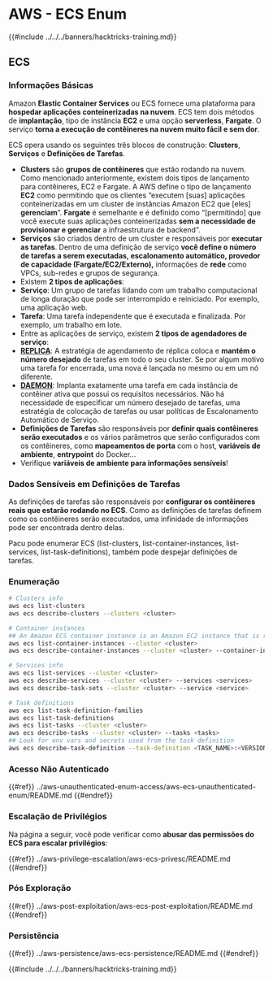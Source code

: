 # AWS - ECS Enum

{{#include ../../../banners/hacktricks-training.md}}

## ECS

### Informações Básicas

Amazon **Elastic Container Services** ou ECS fornece uma plataforma para **hospedar aplicações conteinerizadas na nuvem**. ECS tem dois métodos de **implantação**, tipo de instância **EC2** e uma opção **serverless**, **Fargate**. O serviço **torna a execução de contêineres na nuvem muito fácil e sem dor**.

ECS opera usando os seguintes três blocos de construção: **Clusters**, **Serviços** e **Definições de Tarefas**.

- **Clusters** são **grupos de contêineres** que estão rodando na nuvem. Como mencionado anteriormente, existem dois tipos de lançamento para contêineres, EC2 e Fargate. A AWS define o tipo de lançamento **EC2** como permitindo que os clientes “executem \[suas] aplicações conteinerizadas em um cluster de instâncias Amazon EC2 que \[eles] **gerenciam**”. **Fargate** é semelhante e é definido como “\[permitindo] que você execute suas aplicações conteinerizadas **sem a necessidade de provisionar e gerenciar** a infraestrutura de backend”.
- **Serviços** são criados dentro de um cluster e responsáveis por **executar as tarefas**. Dentro de uma definição de serviço **você define o número de tarefas a serem executadas, escalonamento automático, provedor de capacidade (Fargate/EC2/Externo),** informações de **rede** como VPCs, sub-redes e grupos de segurança.
- Existem **2 tipos de aplicações**:
- **Serviço**: Um grupo de tarefas lidando com um trabalho computacional de longa duração que pode ser interrompido e reiniciado. Por exemplo, uma aplicação web.
- **Tarefa**: Uma tarefa independente que é executada e finalizada. Por exemplo, um trabalho em lote.
- Entre as aplicações de serviço, existem **2 tipos de agendadores de serviço**:
- [**REPLICA**](https://docs.aws.amazon.com/AmazonECS/latest/developerguide/ecs_services.html): A estratégia de agendamento de réplica coloca e **mantém o número desejado** de tarefas em todo o seu cluster. Se por algum motivo uma tarefa for encerrada, uma nova é lançada no mesmo ou em um nó diferente.
- [**DAEMON**](https://docs.aws.amazon.com/AmazonECS/latest/developerguide/ecs_services.html): Implanta exatamente uma tarefa em cada instância de contêiner ativa que possui os requisitos necessários. Não há necessidade de especificar um número desejado de tarefas, uma estratégia de colocação de tarefas ou usar políticas de Escalonamento Automático de Serviço.
- **Definições de Tarefas** são responsáveis por **definir quais contêineres serão executados** e os vários parâmetros que serão configurados com os contêineres, como **mapeamentos de porta** com o host, **variáveis de ambiente**, **entrypoint** do Docker...
- Verifique **variáveis de ambiente para informações sensíveis**!

### Dados Sensíveis em Definições de Tarefas

As definições de tarefas são responsáveis por **configurar os contêineres reais que estarão rodando no ECS**. Como as definições de tarefas definem como os contêineres serão executados, uma infinidade de informações pode ser encontrada dentro delas.

Pacu pode enumerar ECS (list-clusters, list-container-instances, list-services, list-task-definitions), também pode despejar definições de tarefas.

### Enumeração
```bash
# Clusters info
aws ecs list-clusters
aws ecs describe-clusters --clusters <cluster>

# Container instances
## An Amazon ECS container instance is an Amazon EC2 instance that is running the Amazon ECS container agent and has been registered into an Amazon ECS cluster.
aws ecs list-container-instances --cluster <cluster>
aws ecs describe-container-instances --cluster <cluster> --container-instances <container_instance_arn>

# Services info
aws ecs list-services --cluster <cluster>
aws ecs describe-services --cluster <cluster> --services <services>
aws ecs describe-task-sets --cluster <cluster> --service <service>

# Task definitions
aws ecs list-task-definition-families
aws ecs list-task-definitions
aws ecs list-tasks --cluster <cluster>
aws ecs describe-tasks --cluster <cluster> --tasks <tasks>
## Look for env vars and secrets used from the task definition
aws ecs describe-task-definition --task-definition <TASK_NAME>:<VERSION>
```
### Acesso Não Autenticado

{{#ref}}
../aws-unauthenticated-enum-access/aws-ecs-unauthenticated-enum/README.md
{{#endref}}

### Escalação de Privilégios

Na página a seguir, você pode verificar como **abusar das permissões do ECS para escalar privilégios**:

{{#ref}}
../aws-privilege-escalation/aws-ecs-privesc/README.md
{{#endref}}

### Pós Exploração

{{#ref}}
../aws-post-exploitation/aws-ecs-post-exploitation/README.md
{{#endref}}

### Persistência

{{#ref}}
../aws-persistence/aws-ecs-persistence/README.md
{{#endref}}

{{#include ../../../banners/hacktricks-training.md}}
